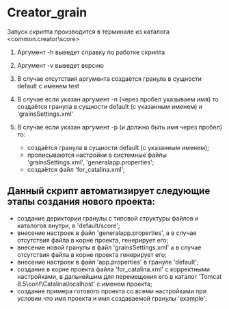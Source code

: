 # Creator_grain
Запуск скрипта производится в терминале из каталога
<common.creator\score>

 1) Аргумент -h выведет справку по работке скрипта
 2) Аргумент -v выведет версию
 3) В случае отсутствия  аргумента  создаётся гранула в сущности default
 с именем test
 4) В случае если указан аргумент -n (через пробел указываем имя) то
 создаётся гранула в сущности default (с указанным именем) и
 'grainsSettings.xml'
 5) В случае если указан аргумент -p (и должно быть имя через пробел) то:
     
     - создаётся гранула в сущности default (с указанным именем);
     - прописываются настройки в системные файлы 'grainsSettings.xml',
     'generalapp.properties';
     - создаётся файл 'for_catalina.xml';


## Данный скрипт автоматизирует следующие этапы создания нового проекта:
   - создание дериктории гранулы с типовой структуры файлов и
 каталогов внутри, в 'default/score';
   - внесение настроек в файл 'generalapp.properties', а в случае
 отсутствия файла в корне проекта, генерирует его;
   - внесение новой гранулы в файл 'grainsSettings.xml' а в случае
 отсутствия файла в корне проекта генерирует его;
   - внесение настроек в файл 'app.properties' в грануле 'default';
   - создание в корне проекта файла 'for_catalina.xml' с корректными
 настройками, в дальнейшим для перемещения его в каталог 'Tomcat
 8.5\conf\Catalina\localhost' с именем проекта;
   - создание примера готового проекта со всеми настройками при
 условии что имя проекта и имя создаваемой гранулы 'example';